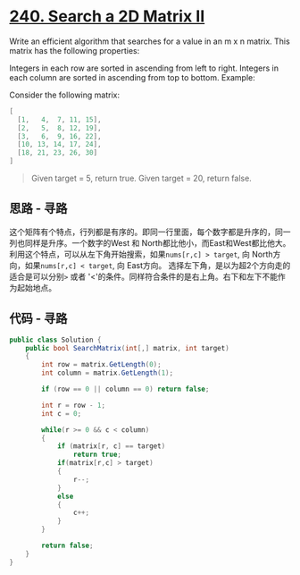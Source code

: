 # [240. Search a 2D Matrix II](https://leetcode.com/problems/search-a-2d-matrix-ii/)

Write an efficient algorithm that searches for a value in an m x n matrix. This matrix has the following properties:

Integers in each row are sorted in ascending from left to right.
Integers in each column are sorted in ascending from top to bottom.
Example:

Consider the following matrix:

```csharp
[
  [1,   4,  7, 11, 15],
  [2,   5,  8, 12, 19],
  [3,   6,  9, 16, 22],
  [10, 13, 14, 17, 24],
  [18, 21, 23, 26, 30]
]
```

> Given target = 5, return true.
> Given target = 20, return false.

## 思路 - 寻路

这个矩阵有个特点，行列都是有序的。即同一行里面，每个数字都是升序的，同一列也同样是升序。一个数字的West 和 North都比他小，而East和West都比他大。利用这个特点，可以从左下角开始搜索，如果`nums[r,c] > target`, 向 North方向，如果`nums[r,c] < target`, 向 East方向。
选择左下角，是以为超2个方向走的适合是可以分别`>` 或者 '<'的条件。同样符合条件的是右上角。右下和左下不能作为起始地点。

## 代码 - 寻路

```csharp
public class Solution {
    public bool SearchMatrix(int[,] matrix, int target)
    {
        int row = matrix.GetLength(0);
        int column = matrix.GetLength(1);

        if (row == 0 || column == 0) return false;

        int r = row - 1;
        int c = 0;

        while(r >= 0 && c < column)
        {
            if (matrix[r, c] == target)
                return true;
            if(matrix[r,c] > target)
            {
                r--;
            }
            else
            {
                c++;
            }
        }

        return false;
    }
}
```
